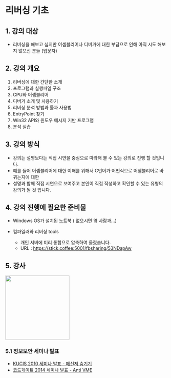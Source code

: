 # 리버싱 기초

## 1. 강의 대상

- 리버싱을 해보고 싶지만 어셈블리어나 디버거에 대한 부담으로 인해 아직 시도 해보지 않으신 분들 (입문자)


## 2. 강의 개요

1. 리버싱에 대한 간단한 소개
2. 프로그램과 실행파일 구조
3. CPU와 어셈블리어 
4. 디버거 소개 및 사용하기 
5. 리버싱 분석 방법과 툴과 사용법
6. EntryPoint 찾기
7. Win32 API와 윈도우 메시지 기반 프로그램 
8. 분석 실습

## 3. 강의 방식

- 강의는 설명보다는 직접 시연을 중심으로 따라해 볼 수 있는 강의로 진행 할 것입니다.
- 예를 들어 어셈블리어에 대한 이해를 위해서 C언어가 어떤식으로 어셈블리어로 바뀌는지에 대한
- 설명과 함께 직접 시연으로 보여주고 본인이 직접 작성하고 확인할 수 있는 유형의 강의가 될 것 입니다.

 
## 4. 강의 진행에 필요한 준비물

- Windows OS가 설치된 노트북 ( 없으시면 옆 사람과...)

- 컴파일러와 리버싱 tools	
  - 개인 서버에 미리 통합으로 압축하여 올렸습니다.
  - URL : https://stick.coffee:5001/fbsharing/53NDapAw

## 5. 강사

<img src="http://72.14.188.110/~audit/img/kimhyungsuk.png" width="200px" />

### 5.1 정보보안 세미나 발표

   - [KUCIS 2010 세미나 발표 - 메신저 숨기기](https://www.facebook.com/l.php?u=https%3A%2F%2Fwww.dropbox.com%2Fs%2Fa5uze30a22x89mw%2FWiseGuyz-Adult_Child-%2528010-9596-2266%2529.pptx&h=1AQHZ3JU4)
   - [코드게이트 2014 세미나 발표 - Anti VME](http://prezi.com/dqu1idggsp_5/?utm_campaign=share&utm_medium=copy)